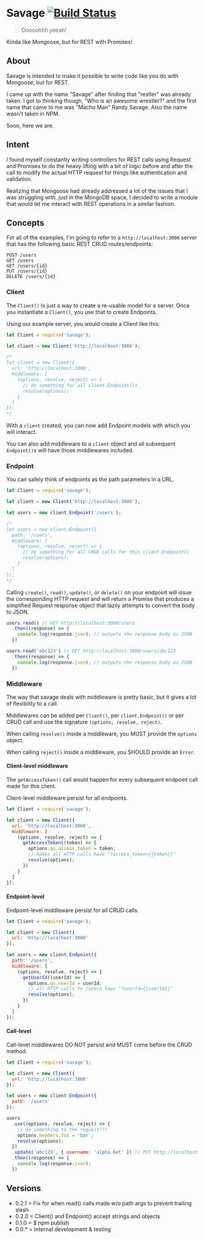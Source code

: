 # Savage [![Build Status](https://secure.travis-ci.org/ben-bradley/savage.png)](http://travis-ci.org/ben-bradley/savage)

> Ooooohhh yeeah!

Kinda like Mongoose, but for REST with Promises!

## About

Savage is intended to make it possible to write code like you do with Mongoose, but for REST.

I came up with the name "Savage" after finding that "restler" was already taken.  I got to thinking though, "Who is an awesome wrestler?" and the first name that came to me was "Macho Man" Randy Savage.  Also the name wasn't taken in NPM.

Sooo, here we are.

## Intent

I found myself constantly writing controllers for REST calls using Request and Promises to do the heavy lifting with a bit of logic before and after the call to modify the actual HTTP request for things like authentication and validation.

Realizing that Mongoose had already addressed a lot of the issues that I was struggling with, just in the MongoDB space, I decided to write a module that would let me interact with REST operations in a similar fashion.

## Concepts

For all of the examples, I'm going to refer to a `http://localhost:3000` server that has the following basic REST CRUD routes/endpoints:

```
POST /users
GET /users
GET /users/{id}
PUT /users/{id}
DELETE /users/{id}
```

### Client

The `Client()` is just a way to create a re-usable model for a server.  Once you instantiate a `Client()`, you use that to create Endpoints.

Using our example server, you would create a Client like this:

```javascript
let Client = require('savage');

let client = new Client('http://localhost:3000');

/*
let client = new Client({
  url: 'http://localhost:3000',
  middleware: [
    (options, resolve, reject) => {
      // do something for all client.Endpoint()s
      resolve(options);
    }
  ]
});
*/
```

With a `client` created, you can now add Endpoint models with which you will interact.

You can also add middleware to a `client` object and all subsequent `Endpoint()`s will have those middlewares included.

### Endpoint

You can safely think of endpoints as the path parameters in a URL.

```javascript
let Client = require('savage');

let client = new Client('http://localhost:3000');

let users = new client.Endpoint('/users');

/*
let users = new client.Endpoint({
  path: '/users',
  middleware: [
    (options, resolve, reject) => {
      // do something for all CRUD calls for this client.Endpoint()
      resolve(options);
    }
  ]
});
*/
```

Calling `create()`, `read()`, `update()`, or `delete()` on your endpoint will issue the corresponding HTTP request and will return a Promise that produces a simplified Request response object that lazily attempts to convert the body to JSON.

```javascript
users.read() // GET http://localhost:3000/users
  .then((response) => {
    console.log(response.json); // outputs the response body as JSON
  })
```

```javascript
users.read('abc123') // GET http://localhost:3000/users/abc123
  .then((response) => {
    console.log(response.json); // outputs the response body as JSON
  })
```

### Middleware

The way that savage deals with middleware is pretty basic, but it gives a lot of flexibility to a call.

Middlewares can be added per `Client()`, per `client.Endpoint()` or per CRUD call and use the signature `(options, resolve, reject)`.

When calling `resolve()` inside a middleware, you MUST provide the `options` object.

When calling `reject()` inside a middleware, you SHOULD provide an `Error`.

#### Client-level middleware

The `getAccessToken()` call would happen for every subsequent endpoint call made for this client.

Client-level middleware persist for all endpoints.

```javascript
let Client = require('savage');

let client = new Client({
  url: 'http://localhost:3000',
  middleware: [
    (options, resolve, reject) => {
      getAccessToken((token) => {
        options.qs.access_token = token;
        // makes all HTTP calls have "?access_token={{token}}"
        resolve(options);
      })
    }
  ]
});
```

#### Endpoint-level

Endpoint-level middleware persist for all CRUD calls.

```javascript
let Client = require('savage');

let client = new Client({
  url: 'http://localhost:3000'
});

let users = new client.Endpoint({
  path: '/users',
  middleware: [
    (options, resolve, reject) => {
      getUserId((userId) => {
        options.qs.userId = userId;
        // all HTTP calls to /users have "?userId={{userId}}"
        resolve(options);
      })
    }
  ]
});
```

#### Call-level

Call-level middlewares DO NOT persist and MUST come before the CRUD method.

```javascript
let Client = require('savage');

let client = new Client({
  url: 'http://localhost:3000'
});

let users = new client.Endpoint({
  path: '/users'
});

users
  .use((options, resolve, reject) => {
    // do something to the request???
    options.headers.foo = 'bar';
    resolve(options);
  })
  .update('abc123', { username: 'alpha.bet' }) // PUT http://localhost:3000/users/abc123
  .then((response) => {
    console.log(response.json);
  })
```

## Versions

- 0.2.1 = Fix for when read() calls made w/o path args to prevent trailing slash
- 0.2.0 = Client() and Endpoint() accept strings and objects
- 0.1.0 = $ npm publish
- 0.0.* = Internal development & testing
